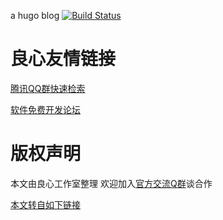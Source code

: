 ﻿a hugo blog
[![Build Status](https://travis-ci.org/bk201sama/hugo_generate.svg?branch=master)](https://travis-ci.org/bk201sama/hugo_generate)




 # 良心友情链接

[腾讯QQ群快速检索](http://u.720life.cn/s/8cf73f7c)

[软件免费开发论坛](http://u.720life.cn/s/bbb01dc0)

# 版权声明 

本文由良心工作室整理 欢迎加入[官方交流Q群](https://u.720life.cn/s/f2316816)谈合作

[本文转自如下链接](http://u.720life.cn/g/2e71d0f0a5c601172267ba20d3a43c6ed95aeafa454cbd9101022cc721e89c087ab8805721e70de91fb90103664885f993923f7eb3d2b44f4cac62a9f22b75218fa580e9a706d44fa8c6514ce6bae24b)
